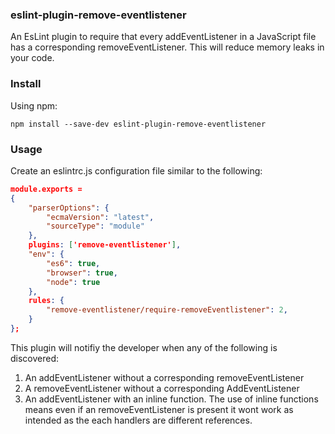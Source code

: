 ### eslint-plugin-remove-eventlistener
An EsLint plugin to require that every addEventListener in a JavaScript file has a corresponding removeEventListener. This will reduce memory leaks in your code.

### Install

Using npm:

```npm install --save-dev eslint-plugin-remove-eventlistener ```

### Usage

Create an eslintrc.js configuration file similar to the following:

```json
module.exports =
{
    "parserOptions": {
        "ecmaVersion": "latest",
        "sourceType": "module"
    },
    plugins: ['remove-eventlistener'],
    "env": {
        "es6": true,
        "browser": true,
        "node": true
    },
    rules: {
        "remove-eventlistener/require-removeEventlistener": 2,
    }
};

```

This plugin will notifiy the developer when any of the following is discovered:

1) An addEventListener without a corresponding removeEventListener
2) A removeEventListener without a corresponding AddEventListener
3) An addEventListener with an inline function. The use of inline functions means  even if an removeEventListener is present it wont work as intended as the each handlers are different references. 